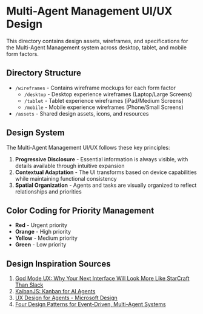 # Multi-Agent Management UI/UX Design

This directory contains design assets, wireframes, and specifications for the Multi-Agent Management system across desktop, tablet, and mobile form factors.

## Directory Structure

- `/wireframes` - Contains wireframe mockups for each form factor
  - `/desktop` - Desktop experience wireframes (Laptop/Large Screens)
  - `/tablet` - Tablet experience wireframes (iPad/Medium Screens)
  - `/mobile` - Mobile experience wireframes (Phone/Small Screens)
- `/assets` - Shared design assets, icons, and resources

## Design System

The Multi-Agent Management UI/UX follows these key principles:

1. **Progressive Disclosure** - Essential information is always visible, with details available through intuitive expansion
2. **Contextual Adaptation** - The UI transforms based on device capabilities while maintaining functional consistency
3. **Spatial Organization** - Agents and tasks are visually organized to reflect relationships and priorities

## Color Coding for Priority Management

- **Red** - Urgent priority
- **Orange** - High priority
- **Yellow** - Medium priority
- **Green** - Low priority

## Design Inspiration Sources

1. [God Mode UX: Why Your Next Interface Will Look More Like StarCraft Than Slack](https://medium.com/sadasant/god-mode-ux-why-your-next-interface-will-look-more-like-starcraft-than-slack-12498eb274d4)
2. [KaibanJS: Kanban for AI Agents](https://www.kaibanjs.com/kanban-for-ai)
3. [UX Design for Agents - Microsoft Design](https://microsoft.design/articles/ux-design-for-agents/)
4. [Four Design Patterns for Event-Driven, Multi-Agent Systems](https://www.confluent.io/blog/event-driven-multi-agent-systems/)

